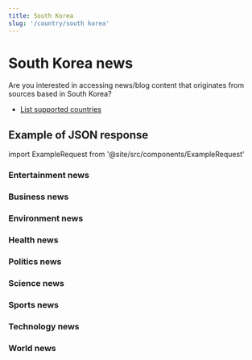 ```yaml
---
title: South Korea
slug: '/country/south korea'
---
```


# South Korea news

Are you interested in accessing news/blog content that originates from sources based in South Korea?

- [List supported countries](/get-articles/countries)

## Example of JSON response

import ExampleRequest from '@site/src/components/ExampleRequest'

### Entertainment news
<ExampleRequest url="https://api.apitube.io/v1/news/articles-demo?limit=2&category=news/Arts_and_Entertainment&country=kr"></ExampleRequest>

### Business news
<ExampleRequest url="https://api.apitube.io/v1/news/articles-demo?limit=2&category=news/Business&country=kr"></ExampleRequest>

### Environment news
<ExampleRequest url="https://api.apitube.io/v1/news/articles-demo?limit=2&category=news/Environment&country=kr"></ExampleRequest>

### Health news
<ExampleRequest url="https://api.apitube.io/v1/news/articles-demo?limit=2&category=news/Health&country=kr"></ExampleRequest>

### Politics news
<ExampleRequest url="https://api.apitube.io/v1/news/articles-demo?limit=2&category=news/Politics&country=kr"></ExampleRequest>

### Science news
<ExampleRequest url="https://api.apitube.io/v1/news/articles-demo?limit=2&category=news/Science&country=kr"></ExampleRequest>

### Sports news
<ExampleRequest url="https://api.apitube.io/v1/news/articles-demo?limit=2&category=news/Sports&country=kr"></ExampleRequest>

### Technology news
<ExampleRequest url="https://api.apitube.io/v1/news/articles-demo?limit=2&category=news/Technology&country=kr"></ExampleRequest>

### World news
<ExampleRequest url="https://api.apitube.io/v1/news/articles-demo?limit=2&category=news/World&country=kr"></ExampleRequest>

